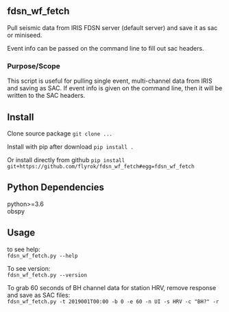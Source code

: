 ## fdsn_wf_fetch ##

Pull seismic data from IRIS FDSN server (default server) and save it as
sac or miniseed.

Event info can be passed on the command line to fill out sac headers.

### Purpose/Scope ###

This script is useful for pulling single event, multi-channel data
from IRIS and saving as SAC. If event info is given on the
command line, then it will be written to the SAC headers.

## Install ##

Clone source package
`git clone ...`  

Install with pip after download 
`pip install .`  

Or install directly from github
`pip install git+https://github.com/flyrok/fdsn_wf_fetch#egg=fdsn_wf_fetch`  

## Python Dependencies ##

python>=3.6   
obspy  

## Usage ##

to see help:  
`fdsn_wf_fetch.py --help`    

To see version:  
`fdsn_wf_fetch.py --version`    

To grab 60 seconds of BH channel data for station HRV, remove response
and save as SAC files:  
`fdsn_wf_fetch.py -t 2019001T00:00 -b 0 -e 60 -n UI -s HRV -c "BH?" -r`    


